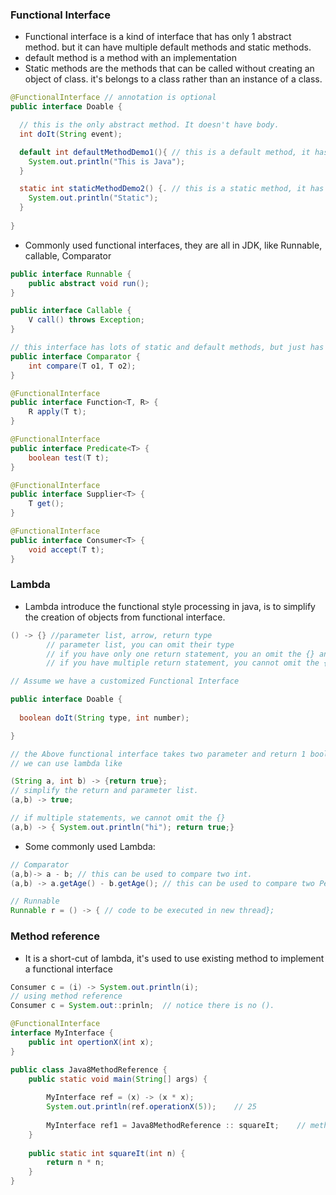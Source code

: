 ### Functional Interface
- Functional interface is a kind of interface that has only 1 abstract method. but it can have multiple default methods and static methods.
- default method is a method with an implementation
- Static methods are the methods that can be called without creating an object of class. it's belongs to a class rather than an instance of a class.
```java
@FunctionalInterface // annotation is optional
public interface Doable {

  // this is the only abstract method. It doesn't have body.
  int doIt(String event);

  default int defaultMethodDemo1(){ // this is a default method, it has body.
    System.out.println("This is Java");
  }

  static int staticMethodDemo2() {. // this is a static method, it has body.
    System.out.println("Static");
  }
  
}

```
- Commonly used functional interfaces, they are all in JDK, like Runnable, callable, Comparator
```java
public interface Runnable {
    public abstract void run();
}

public interface Callable {
    V call() throws Exception;
}

// this interface has lots of static and default methods, but just has 1 abstract method.
public interface Comparator {
    int compare(T o1, T o2);
}

@FunctionalInterface
public interface Function<T, R> {
    R apply(T t);
}

@FunctionalInterface
public interface Predicate<T> {
    boolean test(T t);
}

@FunctionalInterface
public interface Supplier<T> {
    T get();
}

@FunctionalInterface
public interface Consumer<T> {
    void accept(T t);
}
```

### Lambda
- Lambda introduce the functional style processing in java, is to simplify the creation of objects from functional interface.
```java
() -> {} //parameter list, arrow, return type
        // parameter list, you can omit their type
        // if you have only one return statement, you an omit the {} and return keyword
        // if you have multiple return statement, you cannot omit the {}

// Assume we have a customized Functional Interface

public interface Doable {
  
  boolean doIt(String type, int number);

}

// the Above functional interface takes two parameter and return 1 boolean.
// we can use lambda like

(String a, int b) -> {return true};
// simplify the return and parameter list.
(a,b) -> true;

// if multiple statements, we cannot omit the {}
(a,b) -> { System.out.println("hi"); return true;}
```
- Some commonly used Lambda:
```java
// Comparator
(a,b)-> a - b; // this can be used to compare two int.
(a,b) -> a.getAge() - b.getAge(); // this can be used to compare two Person's age

// Runnable
Runnable r = () -> { // code to be executed in new thread};
```
### Method reference
- It is a short-cut of lambda, it's used to use existing method to implement a functional interface
```java
Consumer c = (i) -> System.out.println(i);
// using method reference
Consumer c = System.out::prinln;  // notice there is no ().
```
```java
@FunctionalInterface
interface MyInterface {
    public int opertionX(int x);
}

public class Java8MethodReference {
    public static void main(String[] args) {
    
        MyInterface ref = (x) -> (x * x);
        System.out.println(ref.operationX(5));    // 25
    
        MyInterface ref1 = Java8MethodReference :: squareIt;    // method reference
    }
  
    public static int squareIt(int n) {
        return n * n;
    }
}

```
